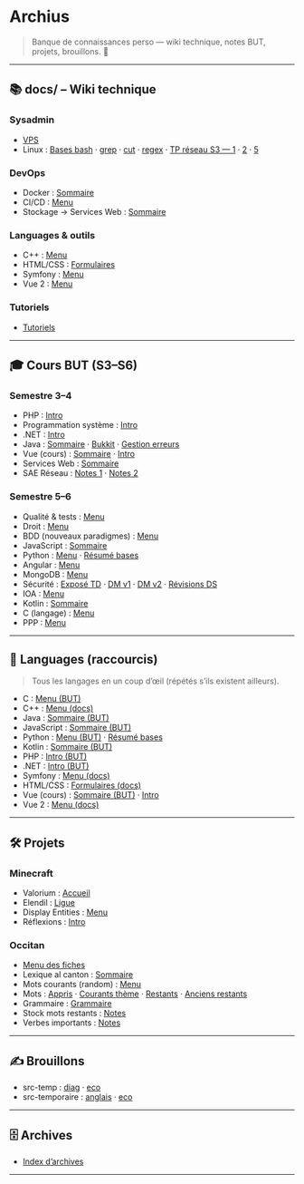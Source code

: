 # Archius

> Banque de connaissances perso — wiki technique, notes BUT, projets, brouillons. 💛

---

## 📚 docs/ – Wiki technique

### Sysadmin
- [VPS](docs/sysadmin/vps/menu.md)
- Linux : [Bases bash](docs/sysadmin/linux/bash/bases.md) · [grep](docs/sysadmin/linux/commandes/grep.md) · [cut](docs/sysadmin/linux/commandes/cut.md) · [regex](docs/sysadmin/linux/commandes/regex.md) · [TP réseau S3 — 1](docs/sysadmin/linux/tp_reseaux_s3/tp1.md) · [2](docs/sysadmin/linux/tp_reseaux_s3/tp2.md) · [5](docs/sysadmin/linux/tp_reseaux_s3/tp5.md)

### DevOps
- Docker : [Sommaire](docs/devops/docker/sommaire.md)
- CI/CD : [Menu](docs/devops/ci-cd/menu.md)
- Stockage → Services Web : [Sommaire](docs/devops/stockage/servicesWeb/sommaire.md)

### Languages & outils
- C++ : [Menu](docs/langages/cpp/menu.md)
- HTML/CSS : [Formulaires](docs/langages/html-css/fichiers/formulaires.md)
- Symfony : [Menu](docs/langages/symfony/menu.md)
- Vue 2 : [Menu](docs/langages/vue2/menu.md)

### Tutoriels
- [Tutoriels](docs/tutoriels/tutoriels/menu.md)

---

## 🎓 Cours BUT (S3–S6)

### Semestre 3–4
- PHP : [Intro](cours/semestre3-4/php/intro.md)
- Programmation système : [Intro](cours/semestre3-4/programmation-systeme/intro.md)
- .NET : [Intro](cours/semestre3-4/dotnet/intro.md)
- Java : [Sommaire](cours/semestre3-4/java/sommaire.md) · [Bukkit](cours/semestre3-4/java/bukkit/asynchronisme.md) · [Gestion erreurs](cours/semestre3-4/java/notes/gestionErreurs.md)
- Vue (cours) : [Sommaire](cours/semestre3-4/vue/sommaire.md) · [Intro](cours/semestre3-4/vue/notes/intro.md)
- Services Web : [Sommaire](cours/semestre3-4/services-web/sommaire.md)
- SAE Réseau : [Notes 1](cours/semestre3-4/sae-reseau/notes1.md) · [Notes 2](cours/semestre3-4/sae-reseau/notes2.md)

### Semestre 5–6
- Qualité & tests : [Menu](cours/semestre5-6/qualite-tests/menu.md)
- Droit : [Menu](cours/semestre5-6/droit/menu.md)
- BDD (nouveaux paradigmes) : [Menu](cours/semestre5-6/bdd-paradigmes/menu.md)
- JavaScript : [Sommaire](cours/semestre5-6/javascript/sommaire.md)
- Python : [Menu](cours/semestre5-6/python/menu.md) · [Résumé bases](cours/semestre5-6/python/resume_bases.md)
- Angular : [Menu](cours/semestre5-6/angular/menu.md)
- MongoDB : [Menu](cours/semestre5-6/mongo/menu.md)
- Sécurité : [Exposé TD](cours/semestre5-6/securite/expose_td.md) · [DM v1](cours/semestre5-6/securite/dm.md) · [DM v2](cours/semestre5-6/securite/dm_v2.md) · [Révisions DS](cours/semestre5-6/securite/revisions_Ds.md)
- IOA : [Menu](cours/semestre5-6/ioa/menu.md)
- Kotlin : [Sommaire](cours/semestre5-6/kotlin/sommaire.md)
- C (langage) : [Menu](cours/semestre5-6/c/menu.md)
- PPP : [Menu](cours/semestre5-6/ppp/menu.md)

---

## 🧩 Languages (raccourcis)

> Tous les langages en un coup d’œil (répétés s’ils existent ailleurs).

- C : [Menu (BUT)](cours/semestre5-6/c/menu.md)
- C++ : [Menu (docs)](docs/langages/cpp/menu.md)
- Java : [Sommaire (BUT)](cours/semestre3-4/java/sommaire.md)
- JavaScript : [Sommaire (BUT)](cours/semestre5-6/javascript/sommaire.md)
- Python : [Menu (BUT)](cours/semestre5-6/python/menu.md) · [Résumé bases](cours/semestre5-6/python/resume_bases.md)
- Kotlin : [Sommaire (BUT)](cours/semestre5-6/kotlin/sommaire.md)
- PHP : [Intro (BUT)](cours/semestre3-4/php/intro.md)
- .NET : [Intro (BUT)](cours/semestre3-4/dotnet/intro.md)
- Symfony : [Menu (docs)](docs/langages/symfony/menu.md)
- HTML/CSS : [Formulaires (docs)](docs/langages/html-css/fichiers/formulaires.md)
- Vue (cours) : [Sommaire (BUT)](cours/semestre3-4/vue/sommaire.md) · [Intro](cours/semestre3-4/vue/notes/intro.md)
- Vue 2 : [Menu (docs)](docs/langages/vue2/menu.md)

---

## 🛠️ Projets

### Minecraft
- Valorium : [Accueil](projets/minecraft/valorium/accueil.md)
- Elendil : [Ligue](projets/minecraft/Elendil/Ligue.md)
- Display Entities : [Menu](projets/minecraft/display-entities/menu.md)
- Réflexions : [Intro](projets/minecraft/reflexions/intro.md)

### Occitan
- [Menu des fiches](projets/occitan/menu_fiches.md)
- Lexique al canton : [Sommaire](projets/occitan/lexiqueAlCanton/sommaire.md)
- Mots courants (random) : [Menu](projets/occitan/mots_courants_random/menu.md)
- Mots : [Appris](projets/occitan/mots_appris.md) · [Courants thème](projets/occitan/mots_courants_theme.md) · [Restants](projets/occitan/mots_restants.md) · [Anciens restants](projets/occitan/anciens_mots_restants.md)
- Grammaire : [Grammaire](projets/occitan/grammaire.md)
- Stock mots restants : [Notes](projets/occitan/stock_mots_restants.md)
- Verbes importants : [Notes](projets/occitan/verbes_importants.md)

---

## ✍️ Brouillons
- src-temp : [diag](brouillons/src-temp/diag.md) · [eco](brouillons/src-temp/eco.md)
- src-temporaire : [anglais](brouillons/src-temporaire/anglais.md) · [eco](brouillons/src-temporaire/eco.md)

---

## 🗄️ Archives
- [Index d’archives](archives.md)

---
